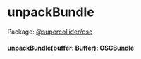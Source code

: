 # unpackBundle
Package: <a href="#/packages/osc/api">@supercollider/osc</a>

<div class="entity-box"><h4 id="unpackBundle"><span class="token function">unpackBundle</span>(<span class="nowrap">buffer: <span class="type reference">Buffer</span></span>): <span class="type reference">OSCBundle</span></h4></div>
